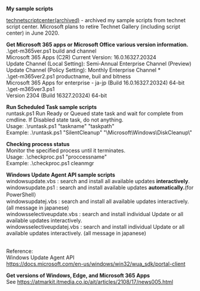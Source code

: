 <b>My sample scripts</b>

<a href="https://github.com/yamauchikazu/public/tree/master/technetscriptcenter(archived)">technetscriptcenter(archived)</a> - archived my sample scripts from technet script center. Microsoft plans to retire Technet Gallery (including script center) in June 2020.

<b>Get Microsoft 365 apps or Microsoft Office various version information. </b></br>
.\get-m365ver.ps1   build and channel </br>
Microsoft 365 Apps (C2R) Current Version:  16.0.16327.20324</br>
  Update Channel (Local Setting):   Semi-Annual Enterprise Channel (Preview)</br>
  Update Channel (Policy Setting):  Monthly Enterprise Channel *</br>
.\get-m365ver2.ps1  productname, buil and bitness</br>
Microsoft 365 Apps for enterprise - ja-jp (Build  16.0.16327.20324) 64-bit</br>
.\get-m365ver3.ps1 </br>
Version 2304 (Build 16327.20324) 64-bit </br>

<b>Run Scheduled Task sample scripts </b></br>
runtask.ps1 Run Ready or Queued state task and wait for complete from cmdline. If Disabled state task, do not anything.</br>
Usage:   .\runtask.ps1 "taskname" "taskpath" </br>
Example: .\runtask.ps1 "SilentCleanup" "\Microsoft\Windows\DiskCleanup\\" </br>

<b>Checking process status </b></br>
Monitor the specified process until it terminates.</br>
Usage:   .\checkproc.ps1 "proccessname" </br>
Example: .\checkproc.ps1 cleanmgr </br>

<b>Windows Update Agent API sample scripts </b></br>
windowsupdate.vbs  : search and install all available updates <b>interactively</b>.</br>
windowsupdate.ps1  : search and install available updates <b>automatically.</b>(for PowerShell）</br>
windowsupdatej.vbs : search and install all available updates interactively. (all message in japanese) </br>
windowsselectiveupdate.vbs  : search and install individual Update or all available updates interactively.</br>
windowsselectiveupdatej.vbs : search and install individual Update or all available updates interactively. (all message in japanese) </br></br>

Reference: </br>
Windows Update Agent API</br>
<a href="https://docs.microsoft.com/en-us/windows/win32/wua_sdk/portal-client">https://docs.microsoft.com/en-us/windows/win32/wua_sdk/portal-client</a>

<b>Get versions of Windows, Edge, and Microsoft 365 Apps </b></br>
See <a href="https://atmarkit.itmedia.co.jp/ait/articles/2108/17/news005.html">https://atmarkit.itmedia.co.jp/ait/articles/2108/17/news005.html</a>



